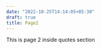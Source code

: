 ```yaml
---
date: "2022-10-25T14:14:05+05:30"
draft: true
title: Page2
---
```


This is page 2 inside quotes section